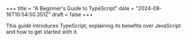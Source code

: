 +++
title = "A Beginner's Guide to TypeScript"
date = "2024-08-16T10:54:50.351Z"
draft = false
+++

  This guide introduces TypeScript, explaining its benefits over JavaScript and how to get started with it.
        